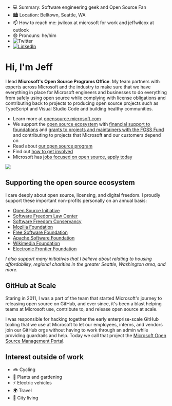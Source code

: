 - 💻 Summary: Software engineering geek and Open Source Fan
- 🏙 Location: Belltown, Seattle, WA
- 📫 How to reach me: jwilcox at microsoft for work and jeffwilcox at outlook
- 😄 Pronouns: he/him
- ![Twitter](https://img.shields.io/twitter/follow/jeffwilcox?style=social)
- [![LinkedIn](https://img.shields.io/badge/Linked-in-0c66c3.svg)](https://www.linkedin.com/in/jeffreywilcox/)
   
# Hi, I'm Jeff

I lead **Microsoft's Open Source Programs Office**. My team partners with experts
across Microsoft and the industry to make sure that we have everything in place
for Microsoft engineers and businesses to do everything from safely using open
source while complying with license obligations and contributing back to projects
to producing open source projects such as TypeScript and Visual Studio Code and
building healthy communities.

- Learn more at [opensource.microsoft.com](https://opensource.microsoft.com)
- We support the [open source ecosystem](https://opensource.microsoft.com/ecosystem) with
  [financial support to foundations](https://opensource.microsoft.com/ecosystem) and
  [grants to projects and maintainers with the FOSS Fund](https://aka.ms/microsoftfossfund) and
  contributing to projects that Microsoft and our customers depend on
- Read about [our open source program](https://opensource.microsoft.com/program/)
- Find out [how to get involved](https://opensource.microsoft.com/collaborate/)
- Microsoft has [jobs focused on open source, apply today](https://careers.microsoft.com/us/en/search-results?keywords=open%20source)

<a href="https://github.com/anuraghazra/github-readme-stats">
  <img align="center" src="https://github-readme-stats.vercel.app/api?username=jeffwilcox&show_icons=true&count_private=true" />
</a>

## Supporting the open source ecosystem

I care deeply about open source, licensing, and digital freedom. I proudly support
these important non-profits personally on an annual basis:

- [Open Source Initiative](https://opensource.org)
- [Software Freedom Law Center](https://softwarefreedom.org)
- [Software Freedom Conservancy](https://sfconservancy.org/)
- [Mozilla Foundation](https://foundation.mozilla.org/)
- [Free Software Foundation](https://www.fsf.org/)
- [Apache Software Foundation](https://www.apache.org)
- [Wikimedia Foundation](https://wikimediafoundation.org)
- [Electronic Frontier Foundation](https://www.eff.org)

_I also support many initiatives that I believe about relating to housing
affordability, regional charities in the greater Seattle, Washington area,
and more._

## GitHub at Scale

Staring in 2011, I was a part of the team that started Microsoft's journey to releasing
open source on GitHub, and ever since, it's been a blast helping teams at Microsoft use,
contribute to, and release open source at scale.

I was responsible for hacking together the early enterprise-scale GitHub tooling that we
use at Microsoft to let our employees, interns, and vendors join our GitHub orgs without
having to work through an admin while providing guardrails and help. Today we call that
project the [Microsoft Open Source Management Portal](http://github.com/microsoft/opensource-management-portal).

## Interest outside of work

- 🚲 Cycling
- 🌱 Plants and gardening
- ⚡️ Electric vehicles
- 🌍 Travel
- 🌃 City living
